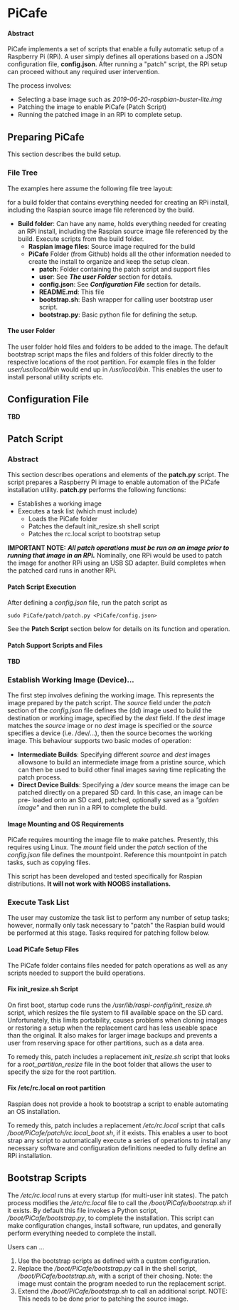 # PiCafe

#### Abstract

PiCafe implements a set of scripts that enable a fully automatic setup of a 
Raspberry Pi (RPi). A user simply defines all operations based on a JSON 
configuration file, **config.json**. After running a "patch" script, the 
RPi setup can proceed without any required user intervention. 

The process involves:

- Selecting a base image such as _2019-06-20-raspbian-buster-lite.img_
- Patching the image to enable PiCafe (Patch Script)
- Running the patched image in an RPi to complete setup.

## Preparing PiCafe

This section describes the build setup.

### File Tree

The examples here assume the following file tree layout:

 for a build folder 
that contains everything needed for creating an RPi install, including the 
Raspian source image file referenced by the build. 

- **Build folder**: Can have any name, holds everything needed for creating 
an RPi install, including the Raspian source image file referenced by the 
build. Execute scripts from the build folder.
  - **Raspian image files**: Source image required for the build
  - **PiCafe** Folder (from Github) holds all the other information 
  needed to create the install to organize and keep the setup clean.
    - **patch**: Folder containing the patch script and support files
    - **user**: See **_The user Folder_** section for details.
    - **config.json**: See **_Configuration File_** section for details.
    - **README.md**: This file
    - **bootstrap.sh**: Bash wrapper for calling user bootstrap user script.
    - **bootstrap.py**: Basic python file for defining the setup.
 
#### The user Folder

The user folder hold files and folders to be added to the image. The default 
bootstrap script maps the files and folders of this folder directly to the 
respective locations of the root partition. For example files in the folder 
_user/usr/local/bin_ would end up in _/usr/local/bin_. This enables the user 
to install personal utility scripts etc.

## Configuration File

**TBD**

## Patch Script

### Abstract

This section describes operations and elements of the **patch.py** script. 
The script prepares a Raspberry Pi image to enable automation of the PiCafe
installation utility. **patch.py** performs the following functions:

- Establishes a working image
- Executes a task list (which must include)
  - Loads the PiCafe folder
  - Patches the default init_resize.sh shell script
  - Patches the rc.local script to bootstrap setup

**IMPORTANT NOTE:**
**_All patch operations must be run on an image prior to running that image 
in an RPi._** Nominally, one RPi would be used to patch the image for 
another RPi using an USB SD adapter. Build completes when the patched card 
runs in another RPi.

#### Patch Script Execution

After defining a _config.json_ file, run the patch script as

    sudo PiCafe/patch/patch.py <PiCafe/config.json> 

See the **Patch Script** section below for details on its function and 
operation.

#### Patch Support Scripts and Files

**TBD**

### Establish Working Image (Device)...

The first step involves defining the working image. This represents the image
prepared by the patch script. The _source_ field under the _patch_ section of 
the _config.json_ file defines the (dd) image used to build the destination or 
working image, specified by the _dest_ field. If the _dest_ image matches the 
_source_ image or no _dest_ image is specified or the _source_ specifies a 
device (i.e. /dev/...), then the source becomes the working image. This 
behaviour supports two basic modes of operation:

- **Intermediate Builds**: Specifying different _source_ and _dest_ images 
allowsone to build an intermediate image from a pristine source, which can 
then be used to build other final images saving time replicating the patch 
process.
- **Direct Device Builds**: Specifying a /dev source means the image can be 
patched directly on a prepared SD card. In this case, an image can be pre-
loaded onto an SD card, patched, optionally saved as a _"golden image"_ and
then run in a RPi to complete the build.

#### Image Mounting and OS Requirements

PiCafe requires mounting the image file to make patches. Presently, this 
requires using Linux. The _mount_ field under the _patch_ section of 
the _config.json_ file defines the mountpoint. Reference this mountpoint 
in patch tasks, such as copying files. 

This script has been developed and tested specifically for Raspian 
distributions. **It will not work with NOOBS installations.**

### Execute Task List

The user may customize the task list to perform any number of setup tasks;
however, normally only task necessary to "patch" the Raspian build would be
performed at this stage. Tasks required for patching follow below.

#### Load PiCafe Setup Files

The PiCafe folder contains files needed for patch operations as well as any
scripts needed to support the build operations.

#### Fix init_resize.sh Script

On first boot, startup code runs the _/usr/lib/raspi-config/init_resize.sh_
script, which resizes the file system to fill available space on the SD card.
Unfortunately, this limits portability, causes problems when cloning images 
or restoring a setup when the replacement card has less useable space than 
the original. It also makes for larger image backups and prevents a user from
reserving space for other partitions, such as a data area.

To remedy this, patch includes a replacement _init_resize.sh_ script that 
looks for a _root_partition_resize_ file in the boot folder that allows the
user to specify the size for the root partition.

#### Fix /etc/rc.local on root partition

Raspian does not provide a hook to bootstrap a script to enable automating 
an OS installation.

To remedy this, patch includes a replacement _/etc/rc.local_ script that
calls _/boot/PiCafe/patch/rc.local_boot.sh_, if it exists. This enables 
a user to boot strap any script to automatically execute a series of 
operations to install any necessary software and configuration definitions
needed to fully define an RPi installation.

## Bootstrap Scripts

The _/etc/rc.local_ runs at every startup (for multi-user init states).
The patch process modifies the _/etc/rc.local_ file to call the 
_/boot/PiCafe/bootstrap.sh_ if it exists. By default this file invokes a
Python script, _/boot/PiCafe/bootstrap.py_, to complete the installation.
This script can make configuration changes, install software, run updates, 
and generally perform everything needed to complete the install.

Users can ...

1. Use the bootstrap scripts as defined with a custom configuration.
2. Replace the _/boot/PiCafe/bootstrap.py_ call in the shell script, 
_/boot/PiCafe/bootstrap.sh_, with a script of their chosing. Note: the 
image must contain the program needed to run the replacement script.
3. Extend the _/boot/PiCafe/bootstrap.sh_ to call an additional script.
NOTE: This needs to be done prior to patching the source image.
 



